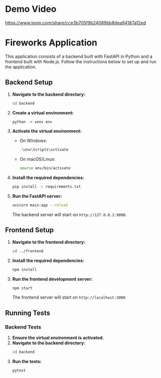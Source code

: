 # Demo Video

https://www.loom.com/share/cce3b705f9b24089bb8dea94187a12ed

# Fireworks Application

This application consists of a backend built with FastAPI in Python and a frontend built with Node.js. Follow the instructions below to set up and run the application.

## Backend Setup

1. **Navigate to the backend directory:**
    ```bash
    cd backend
    ```

2. **Create a virtual environment:**
    ```bash
    python -m venv env
    ```

3. **Activate the virtual environment:**
    - On Windows:
        ```bash
        .\env\Scripts\activate
        ```
    - On macOS/Linux:
        ```bash
        source env/bin/activate
        ```

4. **Install the required dependencies:**
    ```bash
    pip install -r requirements.txt
    ```

5. **Run the FastAPI server:**
    ```bash
    uvicorn main:app --reload
    ```

    The backend server will start on `http://127.0.0.1:8000`.

## Frontend Setup

1. **Navigate to the frontend directory:**
    ```bash
    cd ../frontend
    ```

2. **Install the required dependencies:**
    ```bash
    npm install
    ```

3. **Run the frontend development server:**
    ```bash
    npm start
    ```

    The frontend server will start on `http://localhost:3000`.

## Running Tests

### Backend Tests

1. **Ensure the virtual environment is activated.**
2. **Navigate to the backend directory:**
    ```bash
    cd backend
    ```
3. **Run the tests:**
    ```bash
    pytest
    ```

